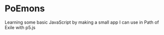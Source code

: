 # PoEmons
Learning some basic JavaScript by making a small app I can use in Path of Exile with p5.js